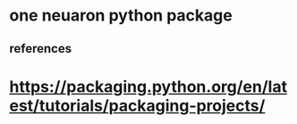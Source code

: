 # one neuaron python package

## references
# https://packaging.python.org/en/latest/tutorials/packaging-projects/